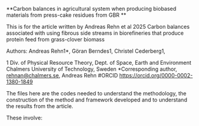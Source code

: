 **Carbon balances in agricultural system when producing biobased materials from press-cake residues from GBR
**

This is for the article written by Andreas Rehn et al 2025 Carbon balances associated with using fibrous side streams in biorefineries that produce protein feed from grass-clover biomass

Authors: Andreas Rehn1*, Göran Berndes1, Christel Cederberg1, 

1 Div. of Physical Resource Theory, Dept. of Space, Earth and Environment Chalmers University of Technology, Sweden 
*Corresponding author, rehnan@chalmers.se, Andreas Rehn #ORCID https://orcid.org/0000-0002-1380-1849

The files here are the codes needed to understand the methodology, the construction of the method and framework developed and to understand the results from the article.

These involve:


